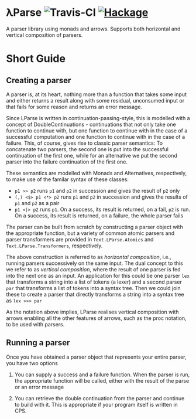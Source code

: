 # λParse  ![Travis-CI](https://travis-ci.org/MarcusVoelker/LParse.svg?branch=master) [![Hackage](https://img.shields.io/hackage/v/LParse.svg)](https://hackage.haskell.org/package/LParse)

A parser library using monads and arrows. Supports both horizontal and vertical composition of parsers.

# Short Guide

## Creating a parser

A parser is, at its heart, nothing more than a function that takes some input and either returns a result along with some residual, unconsumed input or that fails for some reason and returns an error message.

Since LParse is written in continuation-passing-style, this is modelled with a concept of DoubleContinuations - continuations that not only take one function to continue with, but one function to continue with in the case of a successful computation and one function to continue with in the case of a failure. This, of course, gives rise to classic parser semantics: To concatenate two parsers, the second one is put into the successful continuation of the first one, while for an alternative we put the second parser into the failure continuation of the first one.

These semantics are modelled with Monads and Alternatives, respectively, to make use of the familar syntax of these classes:

* `p1 >> p2` runs `p1` and `p2` in succession and gives the result of `p2` only
* `(,) <$> p1 <*> p2` runs `p1` and `p2` in succession and gives the results of `p1` and `p2` as a pair
* `p1 <|> p2` runs `p1`. On a success, its result is returned, on a fail, `p2` is run. On a success, its result is returned, on a failure, the whole parser fails

The parser can be built from scratch by constructing a parser object with the appropriate function, but a variety of common atomic parsers and parser transformers are provided in `Text.LParse.Atomics` and `Text.LParse.Transformers`, respectively.

The above construction is referred to as _horizontal composition_, i.e., running parsers successively on the same input.
The dual concept to this we refer to as _vertical composition_, where the result of one parser is fed into the next one as an input. An application for this could be one parser `lex` that transforms a string into a list of tokens (a lexer) and a second parser `par` that transforms a list of tokens into a syntax tree. Then we could join these to create a parser that directly transforms a string into a syntax tree as `lex >>> par`

As the notation above implies, LParse realises vertical composition with arrows enabling all the other features of arrows, such as the proc notation, to be used with parsers.

## Running a parser

Once you have obtained a parser object that represents your entire parser, you have two options

1. You can supply a success and a failure function. When the parser is run, the appropriate function will be called, either with the result of the parse or an error message

2. You can retrieve the double continuation from the parser and continue to build with it. This is appropriate if your program itself is written in CPS.